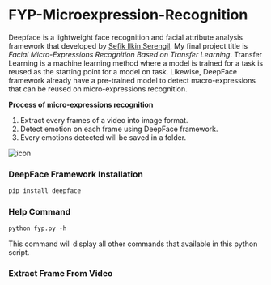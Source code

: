 # FYP-Microexpression-Recognition
Deepface is a lightweight face recognition and facial attribute analysis framework that developed by [Sefik Ilkin Serengil](http://https://github.com/serengil/deepface#face-recognition.com). My final project title is *Facial Micro-Expressions Recognition Based on Transfer Learning*. Transfer Learning is a machine learning method where a model is trained for a task is reused as the starting point for a model on task. Likewise, DeepFace framework already have a pre-trained model to detect macro-expressions that can be reused on micro-expressions recognition.

__Process of micro-expressions recognition__
1. Extract every frames of a video into image format.
1. Detect emotion on each frame using DeepFace framework.
1. Every emotions detected will be saved in a folder.


![icon](help.jpg)



### DeepFace Framework Installation

```python
pip install deepface
```

### Help Command
```python
python fyp.py -h
```
This command will display all other commands that available in this python script.
### Extract Frame From Video
